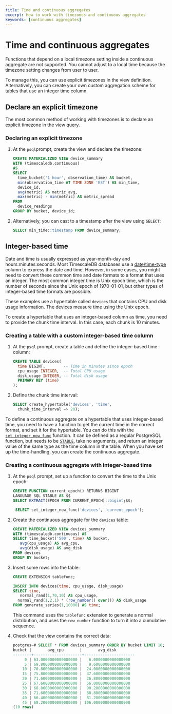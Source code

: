 ```yaml
---
title: Time and continuous aggregates
excerpt: How to work with timezones and continuous aggregates
keywords: [continuous aggregates]
---
```


# Time and continuous aggregates

Functions that depend on a local timezone setting inside a continuous aggregate
are not supported. You cannot adjust to a local time because the timezone setting
changes from user to user.

To manage this, you can use explicit timezones in the view definition.
Alternatively, you can create your own custom aggregation scheme for tables that
use an integer time column.

## Declare an explicit timezone

The most common method of working with timezones is to declare an explicit
timezone in the view query.

<procedure>

### Declaring an explicit timezone

1.  At the `psql`prompt, create the view and declare the timezone:

    ```sql
    CREATE MATERIALIZED VIEW device_summary
    WITH (timescaledb.continuous)
    AS
    SELECT
      time_bucket('1 hour', observation_time) AS bucket,
      min(observation_time AT TIME ZONE 'EST') AS min_time,
      device_id,
      avg(metric) AS metric_avg,
      max(metric) - min(metric) AS metric_spread
    FROM
      device_readings
    GROUP BY bucket, device_id;
    ```

1.  Alternatively, you can cast to a timestamp after the view using `SELECT`:

    ```sql
    SELECT min_time::timestamp FROM device_summary;
    ```

</procedure>

## Integer-based time

Date and time is usually expressed as year-month-day and hours:minutes:seconds.
Most TimescaleDB databases use a [date/time-type][postgres-date-time] column to
express the date and time. However, in some cases, you might need to convert
these common time and date formats to a format that uses an integer. The most
common integer time is Unix epoch time, which is the number of seconds since the
Unix epoch of 1970-01-01, but other types of integer-based time formats are
possible.

These examples use a hypertable called `devices` that contains CPU and disk
usage information. The devices measure time using the Unix epoch.

To create a hypertable that uses an integer-based column as time, you need to
provide the chunk time interval. In this case, each chunk is 10 minutes.

<procedure>

### Creating a table with a custom integer-based time column

1.  At the `psql` prompt, create a table and define the integer-based time column:

    ```sql
    CREATE TABLE devices(
      time BIGINT,        -- Time in minutes since epoch
      cpu_usage INTEGER,  -- Total CPU usage
      disk_usage INTEGER, -- Total disk usage
      PRIMARY KEY (time)
    );
    ```

1.  Define the chunk time interval:

    ```sql
    SELECT create_hypertable('devices', 'time',
      chunk_time_interval => 20);
    ```

</procedure>

To define a continuous aggregate on a hypertable that uses integer-based time,
you need to have a function to get the current time in the correct format, and
set it for the hypertable. You can do this with the
[`set_integer_now_func`][api-set-integer-now-func]
function. It can be defined as a regular PostgreSQL function, but needs to be
[`STABLE`][pg-func-stable],
take no arguments, and return an integer value of the same type as the time
column in the table. When you have set up the time-handling, you can create the
continuous aggregate.

<procedure>

### Creating a continuous aggregate with integer-based time

1.  At the `psql` prompt, set up a function to convert the time to the Unix epoch:

    ```sql
    CREATE FUNCTION current_epoch() RETURNS BIGINT
    LANGUAGE SQL STABLE AS $$
    SELECT EXTRACT(EPOCH FROM CURRENT_EPOCH)::bigint;$$;

     SELECT set_integer_now_func('devices', 'current_epoch');
     ```

1.  Create the continuous aggregate for the `devices` table:

    ```sql
    CREATE MATERIALIZED VIEW devices_summary
    WITH (timescaledb.continuous) AS
    SELECT time_bucket('500', time) AS bucket,
       avg(cpu_usage) AS avg_cpu,
       avg(disk_usage) AS avg_disk
    FROM devices
    GROUP BY bucket;
    ```

1.  Insert some rows into the table:

    ```sql
    CREATE EXTENSION tablefunc;

    INSERT INTO devices(time, cpu_usage, disk_usage)
    SELECT time,
       normal_rand(1,70,10) AS cpu_usage,
      normal_rand(1,2,1) * (row_number() over()) AS disk_usage
    FROM generate_series(1,10000) AS time;
    ```

    This command uses the `tablefunc` extension to generate a normal
    distribution, and uses the `row_number` function to turn it into a
    cumulative sequence.
1.  Check that the view contains the correct data:

    ```sql
    postgres=# SELECT * FROM devices_summary ORDER BY bucket LIMIT 10;
    bucket |       avg_cpu       |       avg_disk
    --------+---------------------+----------------------
         0 | 63.0000000000000000 |   6.0000000000000000
         5 | 69.8000000000000000 |   9.6000000000000000
        10 | 70.8000000000000000 |  24.0000000000000000
        15 | 75.8000000000000000 |  37.6000000000000000
        20 | 71.6000000000000000 |  26.8000000000000000
        25 | 67.6000000000000000 |  56.0000000000000000
        30 | 68.8000000000000000 |  90.2000000000000000
        35 | 71.6000000000000000 |  88.8000000000000000
        40 | 66.4000000000000000 |  81.2000000000000000
        45 | 68.2000000000000000 | 106.0000000000000000
    (10 rows)
    ```

</procedure>

[api-set-integer-now-func]: /api/:currentVersion:/hypertable/set_integer_now_func
[pg-func-stable]: https://www.postgresql.org/docs/current/static/sql-createfunction.html
[postgres-date-time]: https://www.postgresql.org/docs/current/datatype-datetime.html

